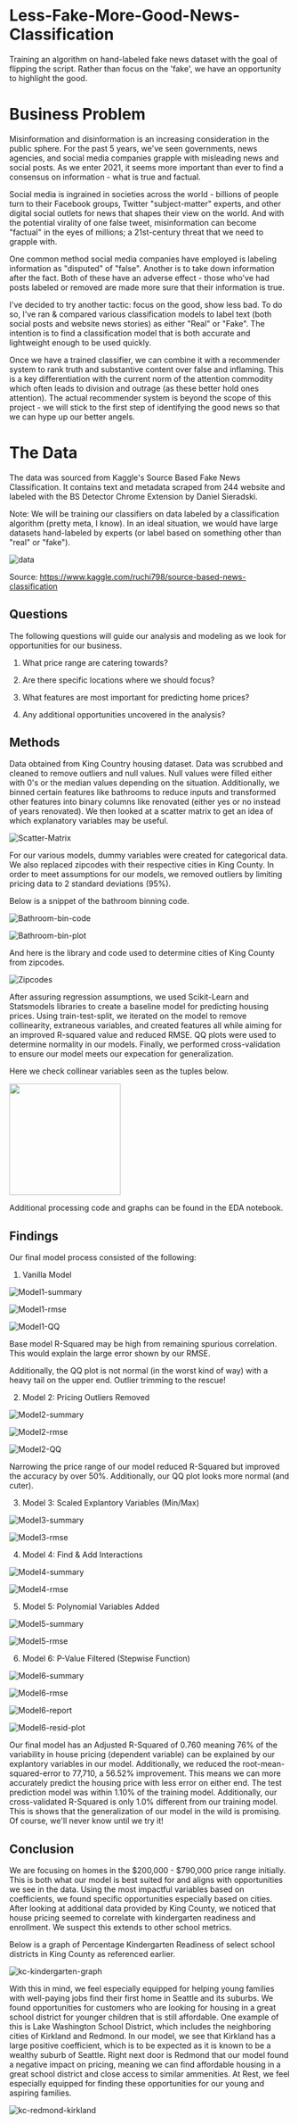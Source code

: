 # Less-Fake-More-Good-News-Classification
Training an algorithm on hand-labeled fake news dataset with the goal of flipping the script. Rather than focus on the 'fake', we have an opportunity to highlight the good.

# Business Problem
Misinformation and disinformation is an increasing consideration in the public sphere. For the past 5 years, we've seen governments, news agencies, and social media companies grapple with misleading news and social posts. As we enter 2021, it seems more important than ever to find a consensus on information - what is true and factual. 

Social media is ingrained in societies across the world - billions of people turn to their Facebook groups, Twitter "subject-matter" experts, and other digital social outlets for news that shapes their view on the world. And with the potential virality of one false tweet, misinformation can become "factual" in the eyes of millions; a 21st-century threat that we need to grapple with. 

One common method social media companies have employed is labeling information as "disputed" of "false". Another is to take down information after the fact. Both of these have an adverse effect - those who've had posts labeled or removed are made more sure that their information is true.

I've decided to try another tactic: focus on the good, show less bad. To do so, I've ran & compared various classification models to label text (both social posts and website news stories) as either "Real" or "Fake". The intention is to find a classification model that is both accurate and lightweight enough to be used quickly.

Once we have a trained classifier, we can combine it with a recommender system to rank truth and substantive content over false and inflaming. This is a key differentiation with the current norm of the attention commodity which often leads to division and outrage (as these better hold ones attention). The actual recommender system is beyond the scope of this project - we will stick to the first step of identifying the good news so that we can hype up our better angels.

# The Data
The data was sourced from Kaggle's Source Based Fake News Classification. It contains text and metadata scraped from 244 website and labeled with the BS Detector Chrome Extension by Daniel Sieradski.

Note: We will be training our classifiers on data labeled by a classification algorithm (pretty meta, I know). In an ideal situation, we would have large datasets hand-labeled by experts (or label based on something other than "real" or "fake").

![data](https://github.com/Stenke/Seattle-Housing-Regression-Analysis/blob/main/Figures/Screen%20Shot%202020-11-29%20at%206.38.05%20PM.png "initial data")

Source: https://www.kaggle.com/ruchi798/source-based-news-classification

## Questions
The following questions will guide our analysis and modeling as we look for opportunities for our business.

1. What price range are catering towards?

2. Are there specific locations where we should focus?

3. What features are most important for predicting home prices?

4. Any additional opportunities uncovered in the analysis?


## Methods
Data obtained from King Country housing dataset. Data was scrubbed and cleaned to remove outliers and null values. Null values were filled either with 0's or the median values depending on the situation. Additionally, we binned certain features like bathrooms to reduce inputs and transformed other features into binary columns like renovated (either yes or no instead of years renovated). We then looked at a scatter matrix to get an idea of which explanatory variables may be useful.

![Scatter-Matrix](https://github.com/Stenke/King-County-Housing-Regression-Analysis/blob/main/Figures/Scatter-Matrix.png "EDA-Scatter-Matrix")

For our various models, dummy variables were created for categorical data. We also replaced zipcodes with their respective cities in King County. In order to meet assumptions for our models, we removed outliers by limiting pricing data to 2 standard deviations (95%).

Below is a snippet of the bathroom binning code.

![Bathroom-bin-code](https://github.com/Stenke/Seattle-Housing-Regression-Analysis/blob/main/Figures/bathroom-bins.png "Bathroom-bin-code")

![Bathroom-bin-plot](https://github.com/Stenke/Seattle-Housing-Regression-Analysis/blob/main/Figures/bathroom-bin.png "Bathroom-bin-plot")

And here is the library and code used to determine cities of King County from zipcodes.

![Zipcodes](https://github.com/Stenke/Seattle-Housing-Regression-Analysis/blob/main/Figures/zipcode-code.png "Zipcode-to-city")

After assuring regression assumptions, we used Scikit-Learn and Statsmodels libraries to create a baseline model for predicting housing prices. Using train-test-split, we iterated on the model to remove collinearity, extraneous variables, and created features all while aiming for an improved R-squared value and reduced RMSE. QQ plots were used to determine normality in our models. Finally, we performed cross-validation to ensure our model meets our expecation for generalization.

Here we check collinear variables seen as the tuples below.

<img src="https://github.com/Stenke/Seattle-Housing-Regression-Analysis/blob/main/Figures/collinearity.png" width="200" length="300" />

Additional processing code and graphs can be found in the EDA notebook.

## Findings
Our final model process consisted of the following:

1. Vanilla Model

![Model1-summary](https://github.com/Stenke/Seattle-Housing-Regression-Analysis/blob/main/Figures/vanilla-summary.png "model1-summary")

![Model1-rmse](https://github.com/Stenke/Seattle-Housing-Regression-Analysis/blob/main/Figures/vanilla-rmse.png "model1-rmse")

![Model1-QQ](https://github.com/Stenke/Seattle-Housing-Regression-Analysis/blob/main/Figures/vanilla-qq-plot.png "Model1-QQ")

Base model R-Squared may be high from remaining spurious correlation. This would explain the large error shown by our RMSE.

Additionally, the QQ plot is not normal (in the worst kind of way) with a heavy tail on the upper end. Outlier trimming to the rescue!

2. Model 2: Pricing Outliers Removed

![Model2-summary](https://github.com/Stenke/Seattle-Housing-Regression-Analysis/blob/main/Figures/outliers-summary.png "model2-summary")

![Model2-rmse](https://github.com/Stenke/Seattle-Housing-Regression-Analysis/blob/main/Figures/outliers-rmse.png "model2-rmse")

![Model2-QQ](https://github.com/Stenke/Seattle-Housing-Regression-Analysis/blob/main/Figures/outliers-qq-plot.png "Model2-QQ")

Narrowing the price range of our model reduced R-Squared but improved the accuracy by over 50%. Additionally, our QQ plot looks more normal (and cuter).

3. Model 3: Scaled Explantory Variables (Min/Max)

![Model3-summary](https://github.com/Stenke/Seattle-Housing-Regression-Analysis/blob/main/Figures/scale-summary.png "model3-summary")

![Model3-rmse](https://github.com/Stenke/Seattle-Housing-Regression-Analysis/blob/main/Figures/scale-rmse.png "model3-rmse")

4. Model 4: Find & Add Interactions

![Model4-summary](https://github.com/Stenke/Seattle-Housing-Regression-Analysis/blob/main/Figures/interactions-summary.png "model4-summary")

![Model4-rmse](https://github.com/Stenke/Seattle-Housing-Regression-Analysis/blob/main/Figures/interactions-rmse.png "model4-rmse")

5. Model 5: Polynomial Variables Added

![Model5-summary](https://github.com/Stenke/Seattle-Housing-Regression-Analysis/blob/main/Figures/poly-summary.png "model5-summary")

![Model5-rmse](https://github.com/Stenke/Seattle-Housing-Regression-Analysis/blob/main/Figures/poly-rmse.png "model5-rmse")

6. Model 6: P-Value Filtered (Stepwise Function)

![Model6-summary](https://github.com/Stenke/Seattle-Housing-Regression-Analysis/blob/main/Figures/final-summary.png "model6-summary")

![Model6-rmse](https://github.com/Stenke/Seattle-Housing-Regression-Analysis/blob/main/Figures/final-rmse.png "model6-rmse")

![Model6-report](https://github.com/Stenke/Seattle-Housing-Regression-Analysis/blob/main/Figures/final-report.png "model6-report")

![Model6-resid-plot](https://github.com/Stenke/Seattle-Housing-Regression-Analysis/blob/main/Figures/final-model-residuals-plot.png "model6-resid-plot")

Our final model has an Adjusted R-Squared of 0.760 meaning 76% of the variability in house pricing (dependent variable) can be explained by our explantory variables in our model. Additionally, we reduced the root-mean-squared-error to 77,710, a 56.52% improvement. This means we can more accurately predict the housing price with less error on either end. The test prediction model was within 1.10% of the training model. Additionally, our cross-validated R-Squared is only 1.0% different from our training model. This is shows that the generalization of our model in the wild is promising. Of course, we'll never know until we try it!


## Conclusion
We are focusing on homes in the $200,000 - $790,000 price range initially. This is both what our model is best suited for and aligns with opportunities we see in the data. Using the most impactful variables based on coefficients, we found specific opportunities especially based on cities. After looking at additional data provided by King County, we noticed that house pricing seemed to correlate with kindergarten readiness and enrollment. We suspect this extends to other school metrics.

Below is a graph of Percentage Kindergarten Readiness of select school districts in King County as referenced earlier.

![kc-kindergarten-graph](https://github.com/Stenke/Seattle-Housing-Regression-Analysis/blob/main/Figures/kindergarten-graph.png "kindergarten-readiness")

With this in mind, we feel especially equipped for helping young families with well-paying jobs find their first home in Seattle and its suburbs. We found opportunities for customers who are looking for housing in a great school district for younger children that is still affordable. One example of this is Lake Washington School District, which includes the neighboring cities of Kirkland and Redmond. In our model, we see that Kirkland has a large positive coefficient, which is to be expected as it is known to be a wealthy suburb of Seattle. Right next door is Redmond that our model found a negative impact on pricing, meaning we can find affordable housing in a great school district and close access to similar ammenities. At Rest, we feel especially equipped for finding these opportunities for our young and aspiring families.

![kc-redmond-kirkland](https://github.com/Stenke/Seattle-Housing-Regression-Analysis/blob/main/Figures/KingCounty-Kirkland%2BRedmond.png "redmond-kirkland")

